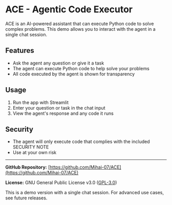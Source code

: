 # ACE - Agentic Code Executor

ACE is an AI-powered assistant that can execute Python code to solve complex problems. This demo allows you to interact with the agent in a single chat session.

## Features
- Ask the agent any question or give it a task
- The agent can execute Python code to help solve your problems
- All code executed by the agent is shown for transparency

## Usage
1. Run the app with Streamlit
2. Enter your question or task in the chat input
3. View the agent's response and any code it runs

## Security
- The agent will only execute code that complies with the included SECURITY NOTE
- Use at your own risk

---

**GitHub Repository:** [https://github.com/Mihai-07/ACE](https://github.com/Mihai-07/ACE)

**License:** GNU General Public License v3.0 ([GPL-3.0](https://www.gnu.org/licenses/gpl-3.0.html))

This is a demo version with a single chat session. For advanced use cases, see future releases.
